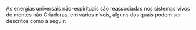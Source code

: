 ﻿As energias universais não-espirituais são reassociadas nos sistemas vivos de mentes não Criadoras, em vários níveis, alguns dos quais podem ser descritos como a seguir: